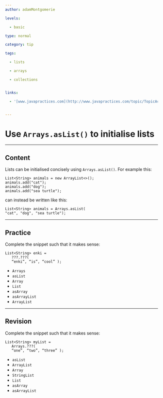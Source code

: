```yaml
---
author: adamMontgomerie

levels:

  - basic

type: normal

category: tip

tags:

  - lists

  - arrays

  - collections


links:

  - '[www.javapractices.com](http://www.javapractices.com/topic/TopicAction.do?Id=39){website}'


---
```


# Use `Arrays.asList()` to initialise lists

---
## Content

Lists can be initialised concisely using `Arrays.asList()`. For example this:

```
List<String> animals = new ArrayList<>();
animals.add("cat");
animals.add("dog");
animals.add("sea turtle");

```
can instead be written like this:
``` 
List<String> animals = Arrays.asList(
"cat", "dog", "sea turtle");

```

---
## Practice

Complete the snippet such that it makes sense:
```
List<String> enki = 
   ???.???(
   “enki”, “is”, “cool” );
```

* `Arrays` 
* `asList` 
* `Array` 
* `List` 
* `asArray` 
* `asArrayList` 
* `ArrayList`

---
## Revision

Complete the snippet such that it makes sense:
```
List<String> myList = 
   Arrays.???(
   “one”, “two”, “three” );
```

* `asList` 
* `ArrayList` 
* `Array` 
* `StringList` 
* `List` 
* `asArray` 
* `asArrayList`


